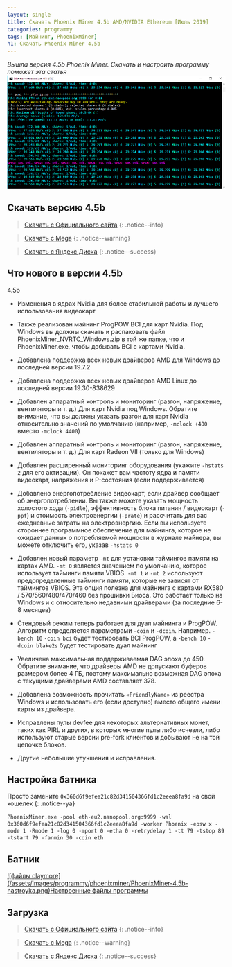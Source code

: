 ```yaml
---
layout: single
title: Скачать Phoenix Miner 4.5b AMD/NVIDIA Ethereum [Июль 2019]
categories: programmy
tags: [Майнинг, PhoenixMiner]
h1: Скачать Phoenix Miner 4.5b
---
```

*Вышла версия 4.5b Phoenix Miner. Скачать и настроить программу поможет эта статья*
![PhoenixMiner](/assets/images/programmy/phoenixminer/PhoenixMiner-4.5b.png)

## Скачать версию 4.5b

> [Скачать с Официального сайта](https://phoenix-miner.github.io)
{: .notice--info}

> [Скачать с Mega](https://mega.nz/#!rXZymQAL!nTcvj-tnALygEkq1QzD-yxUZvAOw_ho5-u5VfXe_L3A)
{: .notice--warning}

>[Скачать с Яндекс Диска](https://yadi.sk/d/yHnpOZ3sj0alzg)
{: .notice--success}

## Что нового в версии 4.5b

4.5b
<ul>
  <li><p>Изменения в ядрах Nvidia для более стабильной работы и лучшего использования видеокарт</p></li>
  <li><p>Также реализован майнинг ProgPOW BCI для карт Nvidia. Под Windows вы должны скачать и распаковать файл PhoenixMiner_NVRTC_Windows.zip в той же папке, что и PhoenixMiner.exe, чтобы добывать BCI с картами Nvidia.</p></li>
  <li><p>Добавлена ​​поддержка всех новых драйверов AMD для Windows до последней версии 19.7.2</p></li>
  <li><p>Добавлена ​​поддержка всех новых драйверов AMD Linux до последней версии 19.30-838629</p></li>
  <li><p>Добавлен аппаратный контроль и мониторинг (разгон, напряжение, вентиляторы и т. д.) Для карт Nvidia под Windows. Обратите внимание, что вы должны указать разгон для карт Nvidia относительно значений по умолчанию (например, <code>-mclock +400</code> вместо <code>-mclock 4400</code>)</p></li>
  <li><p>Добавлен аппаратный контроль и мониторинг (разгон, напряжение, вентиляторы и т. д.) Для карт Radeon VII (только для Windows)</p></li>
  <li><p>Добавлен расширенный мониторинг оборудования (укажите <code>-hstats 2</code> для его активации). Он покажет вам частоту ядра и памяти видеокарт, напряжения и P-состояния (если поддерживается)</p></li>
  <li><p>Добавлено энергопотребление видеокарт, если драйвер сообщает об энергопотреблении. Вы также можете указать мощность холостого хода (<code>-pidle</code>), эффективность блока питания / видеокарт (<code>-ppf</code>) и стоимость электроэнергии (<code>-prate</code>) и рассчитать для вас ежедневные затраты на электроэнергию. Если вы используете стороннее программное обеспечение для майнинга, которое не ожидает данных о потребляемой мощности в журнале майнера, вы можете отключить его, указав <code>-hstats 0</code></p></li>
  <li><p>Добавлен новый параметр <code>-mt</code> для установки таймингов памяти на картах AMD. <code>-mt 0</code> является значением по умолчанию, которое использует тайминги памяти VBIOS. <code>-mt 1</code> и <code>-mt 2</code> используют предопределенные тайминги памяти, которые не зависят от таймингов VBIOS. Эта опция полезна для майнинга с картами RX580 / 570/560/480/470/460 без прошивки Биоса. Это работает только на Windows и с относительно недавними драйверами (за последние 6-8 месяцев)</p></li>
  <li><p>Стендовый режим теперь работает для дуал майнинга и ProgPOW. Алгоритм определяется параметрами <code>-coin</code> и <code>-dcoin</code>. Например. <code>-bench 10</code> <code>-coin bci</code> будет тестировать BCI ProgPOW, а <code>-bench 10</code> <code>-dcoin blake2s</code> будет тестировать дуал майнинг</p></li>
  <li><p>Увеличена максимальная поддерживаемая DAG эпоха до 450. Обратите внимание, что драйверы AMD не допускают буферов размером более 4 ГБ, поэтому максимально возможная DAG эпоха с текущими драйверами AMD составляет 378.</p></li>
  <li><p>Добавлена ​​возможность прочитать <code>«FriendlyName»</code> из реестра Windows и использовать его (если доступно) вместо общего имени карты из драйвера.</p></li>
  <li><p>Исправлены пулы devfee для некоторых альтернативных монет, таких как PIRL и других, в которых многие пулы либо исчезли, либо используют старые версии pre-fork клиентов и добывают не на той цепочке блоков.</p></li>
  <li><p>Другие небольшие улучшения и исправления.</p></li>
</ul>



## Настройка батника

Просто замените <code>0x360d6f9efea21c82d341504366fd1c2eeea8fa9d</code> на свой кошелек
{: .notice--ya}


```
PhoenixMiner.exe -pool eth-eu2.nanopool.org:9999 -wal 0x360d6f9efea21c82d341504366fd1c2eeea8fa9d -worker Phoenix -epsw x -mode 1 -Rmode 1 -log 0 -mport 0 -etha 0 -retrydelay 1 -tt 79 -tstop 89 -tstart 79 -fanmin 30 -coin eth
```
## Батник

<a href="/assets/images/programmy/phoenixminer/PhoenixMiner-4.5b-nastroyka.png" class="gray lightbox-image current">
![файлы claymore](/assets/images/programmy/phoenixminer/PhoenixMiner-4.5b-nastroyka.png)<span class="img-tit nev">Настроенные файлы программы</span>
</a>

## Загрузка

> [Скачать с Официального сайта](https://phoenix-miner.github.io)
{: .notice--info}

> [Скачать с Mega](https://mega.nz/#!rXZymQAL!nTcvj-tnALygEkq1QzD-yxUZvAOw_ho5-u5VfXe_L3A)
{: .notice--warning}

>[Скачать с Яндекс Диска](https://yadi.sk/d/yHnpOZ3sj0alzg)
{: .notice--success}
